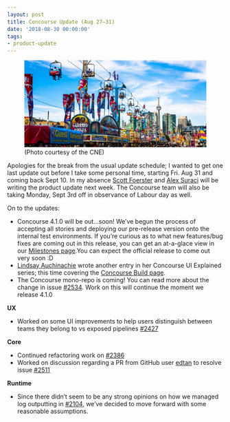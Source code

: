 ```yaml
---
layout: post
title: Concourse Update (Aug 27–31)
date: '2018-08-30 00:00:00'
tags:
- product-update
---
```


<figure class="kg-card kg-image-card kg-card-hascaption"><img src="assets/images/downloaded_images/Concourse-Update--Aug-27-31-/0-39sBwa4rlBwJYlH4.jpg" class="kg-image" alt loading="lazy"><figcaption>(Photo courtesy of the CNE)</figcaption></figure>

Apologies for the break from the usual update schedule; I wanted to get one last update out before I take some personal time, starting Fri. Aug 31 and coming back Sept 10. In my absence [Scott Foerster](https://medium.com/u/86d0fa097bb9) and [Alex Suraci](https://medium.com/u/263a63b2f209) will be writing the product update next week. The Concourse team will also be taking Monday, Sept 3rd off in observance of Labour day as well.

On to the updates:

- Concourse 4.1.0 will be out…soon! We’ve begun the process of accepting all stories and deploying our pre-release version onto the internal test environments. If you’re curious as to what new features/bug fixes are coming out in this release, you can get an at-a-glace view in our [Milestones page](https://project.concourse-ci.org/milestones).You can expect the official release to come out very soon&nbsp;:D
- [Lindsay Auchinachie](https://medium.com/u/84b937bda3b6) wrote another entry in her Concourse UI Explained series; this time covering the [Concourse Build page](https://medium.com/@lauchinachie_78613/4f92824c98f1).
- The Concourse mono-repo is coming! You can read more about the change in issue [#2534](https://github.com/concourse/concourse/issues/2534). Work on this will continue the moment we release 4.1.0

**UX**

- Worked on some UI improvements to help users distinguish between teams they belong to vs exposed pipelines [#2427](https://github.com/concourse/concourse/issues/2427)

**Core**

- Continued refactoring work on [#2386](https://github.com/concourse/concourse/issues/2386)
- Worked on discussion regarding a PR from GitHub user [edtan](https://github.com/edtan) to resolve issue [#2511](https://github.com/concourse/concourse/issues/2511)

**Runtime**

- Since there didn’t seem to be any strong opinions on how we managed log outputting in [#2104](https://github.com/concourse/concourse/issues/2104), we’ve decided to move forward with some reasonable assumptions.
